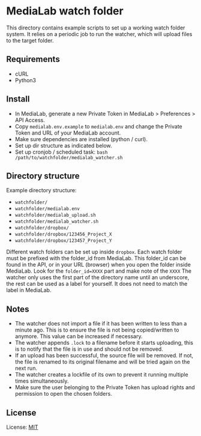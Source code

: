 # MediaLab watch folder

This directory contains example scripts to set up a working watch folder system.
It relies on a periodic job to run the watcher, which will upload files to the target folder.

## Requirements

 - cURL
 - Python3

## Install

 - In MediaLab, generate a new Private Token in MediaLab > Preferences > API Access.
 - Copy `medialab.env.example` to `medialab.env` and change the Private Token and URL of your MediaLab account.
 - Make sure dependencies are installed (python / curl).
 - Set up dir structure as indicated below.
 - Set up cronjob / scheduled task: `bash /path/to/watchfolder/medialab_watcher.sh`

## Directory structure

Example directory structure: 

- `watchfolder/`
- `watchfolder/medialab.env`
- `watchfolder/medialab_upload.sh`
- `watchfolder/medialab_watcher.sh`
- `watchfolder/dropbox/`
- `watchfolder/dropbox/123456_Project_X`
- `watchfolder/dropbox/123457_Project_Y`

Different watch folders can be set up inside `dropbox`.
Each watch folder must be prefixed with the folder_id from MediaLab. 
This folder_id can be found in the API, or in your URL (browser) when you open the folder inside MediaLab.
Look for the `folder_id=XXXX` part and make note of the `XXXX`
The watcher only uses the first part of the directory name until an underscore, the rest can be used as a label for yourself.
It does not need to match the label in MediaLab.

## Notes

 - The watcher does not import a file if it has been written to less than a minute ago. This is to ensure the file is not being copied/written to anymore.
   This value can be increased if necessary.
 - The watcher appends `.lock` to a filename before it starts uploading, this is to notify that the file is in use and should not be removed.
 - If an upload has been successful, the source file will be removed. If not, the file is renamed to its original filename and will be tried again on the next run.
 - The watcher creates a lockfile of its own to prevent it running multiple times simultaneously.
 - Make sure the user belonging to the Private Token has upload rights and permission to open the chosen folders.

## License

License: [MIT](../../LICENSE)

